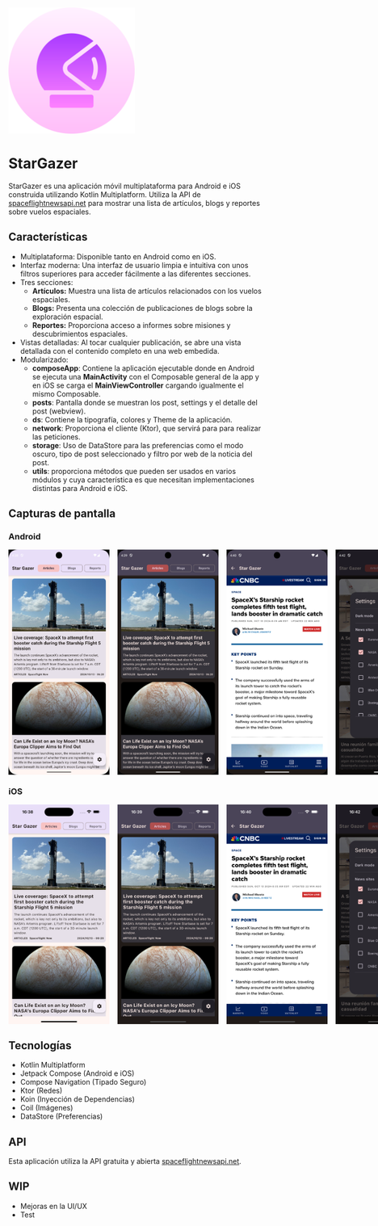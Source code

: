 
<img src="screenshots/star_gazer_icon.png" alt="StarGazer icon" width="250"/>

# StarGazer

StarGazer es una aplicación móvil multiplataforma para Android e iOS construida utilizando Kotlin Multiplatform. Utiliza la API de [spaceflightnewsapi.net](https://www.spaceflightnewsapi.net/) para mostrar una lista de artículos, blogs y reportes sobre vuelos espaciales.

## Características

*   Multiplataforma: Disponible tanto en Android como en iOS.
*   Interfaz moderna: Una interfaz de usuario limpia e intuitiva con unos filtros superiores para acceder fácilmente a las diferentes secciones.
*   Tres secciones:
    *   **Artículos:** Muestra una lista de artículos relacionados con los vuelos espaciales.
    *   **Blogs:** Presenta una colección de publicaciones de blogs sobre la exploración espacial.
    *   **Reportes:** Proporciona acceso a informes sobre misiones y descubrimientos espaciales.
*   Vistas detalladas: Al tocar cualquier publicación, se abre una vista detallada con el contenido completo en una web embedida.
*   Modularizado:
    *   **composeApp**: Contiene la aplicación ejecutable donde en Android se ejecuta una **MainActivity** con el Composable general de la app y en iOS se carga el **MainViewController** cargando igualmente el mismo Composable.
    *   **posts**: Pantalla donde se muestran los post, settings y el detalle del post (webview).
    *   **ds**: Contiene la tipografía, colores y Theme de la aplicación.
    *   **network**: Proporciona el cliente (Ktor), que servirá para para realizar las peticiones.
    *   **storage**: Uso de DataStore para las preferencias como el modo oscuro, tipo de post seleccionado y filtro por web de la noticia del post.
    *   **utils**: proporciona métodos que pueden ser usados en varios módulos y cuya característica es que necesitan implementaciones distintas para Android e iOS.

## Capturas de pantalla

### Android

<div style="display: flex; justify-content: space-between;">
    <img src="screenshots/Post_Android_Light.png" alt="Android Light" width="200" style="margin-right: 16px;"/>
<img src="screenshots/Post_Android_Dark.png" alt="Android Dark" width="200" style="margin-right: 16px;">
<img src="screenshots/Detail_Android.png" alt="Android Detail" width="200" style="margin-right: 16px;">
<img src="screenshots/Settings_Android.png" alt="Android Settings" width="200">
</div>

### iOS

<div style="display: flex; justify-content: space-between;">
    <img src="screenshots/Post_iOS_Light.png" alt="iOS Light" width="200" style="margin-right: 16px;"/>
<img src="screenshots/Post_iOS_Dark.png" alt="iOS Dark" width="200" style="margin-right: 16px;">
<img src="screenshots/Detail_iOS.png" alt="iOS Detail" width="200" style="margin-right: 16px;">
<img src="screenshots/Settings_iOS.png" alt="iOS Settings" width="200">
</div>

## Tecnologías

*   Kotlin Multiplatform
*   Jetpack Compose (Android e iOS)
*   Compose Navigation (Tipado Seguro)
*   Ktor (Redes)
*   Koin (Inyección de Dependencias)
*   Coil (Imágenes)
*   DataStore (Preferencias)

## API

Esta aplicación utiliza la API gratuita y abierta [spaceflightnewsapi.net](https://www.spaceflightnewsapi.net/).

## WIP

*   Mejoras en la UI/UX
*   Test
